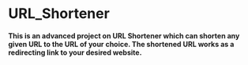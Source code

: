 # URL_Shortener
#### This is an advanced project on URL Shortener which can shorten any given URL to the URL of your choice. The shortened URL works as a redirecting link to your desired website.
